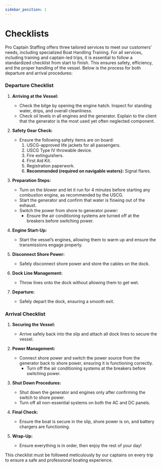 ```yaml
---
sidebar_position: 1
---
```


# Checklists

Pro Captain Staffing offers three tailored services to meet our customers’ needs, including specialized Boat Handling Training. For all services, including training and captain-led trips, it is essential to follow a standardized checklist from start to finish. This ensures safety, efficiency, and the proper handling of the vessel. Below is the process for both departure and arrival procedures:

### Departure Checklist

1. **Arriving at the Vessel:**
   - Check the bilge by opening the engine hatch. Inspect for standing water, drips, and overall cleanliness.
   - Check oil levels in all engines and the generator. Explain to the client that the generator is the most used yet often neglected component.

2. **Safety Gear Check:**
   - Ensure the following safety items are on board:
     1. USCG-approved life jackets for all passengers.
     2. USCG Type IV throwable device.
     3. Fire extinguishers.
     4. First Aid Kit.
     5. Registration paperwork.
     6. **Recommended (required on navigable waters):** Signal flares.

3. **Preparation Steps:**
   - Turn on the blower and let it run for 4 minutes before starting any combustion engine, as recommended by the USCG.
   - Start the generator and confirm that water is flowing out of the exhaust.
   - Switch the power from shore to generator power:
     - Ensure the air conditioning systems are turned off at the breakers before switching power.

4. **Engine Start-Up:**
   - Start the vessel’s engines, allowing them to warm up and ensure the transmissions engage properly.
   
5. **Disconnect Shore Power:**
   - Safely disconnect shore power and store the cables on the dock.

6. **Dock Line Management:**
   - Throw lines onto the dock without allowing them to get wet.

7. **Departure:**
   - Safely depart the dock, ensuring a smooth exit.

### Arrival Checklist

1. **Securing the Vessel:**
   - Arrive safely back into the slip and attach all dock lines to secure the vessel.

2. **Power Management:**
   - Connect shore power and switch the power source from the generator back to shore power, ensuring it is functioning correctly.
     - Turn off the air conditioning systems at the breakers before switching power.

3. **Shut Down Procedures:**
   - Shut down the generator and engines only after confirming the switch to shore power.
   - Turn off all non-essential systems on both the AC and DC panels.

4. **Final Check:**
   - Ensure the boat is secure in the slip, shore power is on, and battery chargers are functioning.

5. **Wrap-Up:**
   - Ensure everything is in order, then enjoy the rest of your day!

This checklist must be followed meticulously by our captains on every trip to ensure a safe and professional boating experience.
